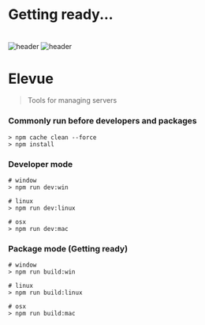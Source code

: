 # Getting ready...

#
#
#


![header](https://capsule-render.vercel.app/api?type=slice?text=Elevue)
![header](https://capsule-render.vercel.app/api?text=Elevue!)

# Elevue
> Tools for managing servers

### Commonly run before developers and packages
```
> npm cache clean --force
> npm install
```

### Developer mode
```
# window
> npm run dev:win

# linux
> npm run dev:linux

# osx
> npm run dev:mac
```

### Package mode (Getting ready)
```
# window
> npm run build:win

# linux
> npm run build:linux

# osx
> npm run build:mac
```
